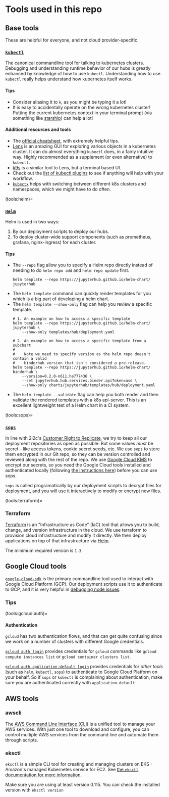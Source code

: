 # Tools used in this repo

## Base tools

These are helpful for everyone, and not cloud provider-specific.

### [`kubectl`](https://kubernetes.io/docs/tasks/tools/)

The canonical commandline tool for talking to kubernetes clusters.
Debugging and understanding runtime behavior of our hubs is greatly
enhanced by knowledge of how to use `kubectl`. Understanding how to
use `kubectl` really helps understand how kubernetes itself works.

#### Tips

- Consider aliasing it to `k`, as you might be typing it a lot!
- It is easy to accidentally operate on the wrong kubernetes cluster!
  Putting the current kubernetes context in your terminal prompt
  (via something like [starship](https://starship.rs/)) can help a
  lot!

#### Additional resources and tools

- The [official cheatsheet](https://kubernetes.io/docs/reference/kubectl/cheatsheet/),
  with extremely helpful tips.
- [Lens](https://k8slens.dev/) is an amazing GUI for exploring various objects
  in a kubernetes cluster. It can do almost everything `kubectl` does, in
  a fairly intuitive way. Highly recommended as a supplement (or even alternative)
  to `kubectl`.
- [k9s](https://k9scli.io/) is a similar tool to Lens, but a terminal based UI.
- Check out the [list of kubectl plugins](https://github.com/ishantanu/awesome-kubectl-plugins)
  to see if anything will help with your workflow.
- [`kubectx`](https://github.com/ahmetb/kubectx) helps with switching
  between different k8s clusters and namespaces, which we might have to do
  often.

(tools:helm)=
### [`Helm`](https://helm.sh/)

Helm is used in two ways:

1. By our deployment scripts to deploy our hubs.
2. To deploy cluster-wide support components (such as prometheus, grafana,
   nginx-ingress) for each cluster.

#### Tips

- The `--repo` flag allow you to specify a Helm repo directly instead of needing
  to do `helm repo add` and `helm repo update` first.
  ```shell
  helm template --repo https://jupyterhub.github.io/helm-chart/ jupyterhub
  ```
- The `helm template` command can quickly render templates for you which is a
  big part of developing a helm chart.
- The `helm template --show-only` flag can help you review a specific template.
  ```shell
  # 1. An example on how to access a specific template
  helm template --repo https://jupyterhub.github.io/helm-chart/ jupyterhub \
      --show-only templates/hub/deployment.yaml

  # 2. An example on how to access a specific template from a subchart
  #
  #    Note we need to specify version as the helm repo doesn't contain a valid
  #    binderhub version that isn't considered a pre-release.
  helm template --repo https://jupyterhub.github.io/helm-chart/ binderhub \
      --version=0.2.0-n611.he777436 \
      --set jupyterhub.hub.services.binder.apiToken=asd \
      --show-only charts/jupyterhub/templates/hub/deployment.yaml
  ```
- The `helm template --validate` flag can help you both render and then validate
  the rendered templates with a k8s api-server. This is an excellent lightweight
  test of a Helm chart in a CI system.

(tools:sops)=
### [`sops`](https://github.com/mozilla/sops/)

In line with 2i2c's [Customer Right to Replicate](https://2i2c.org/right-to-replicate/),
we try to keep all our deployment repositories as open as possible. But
some values *must* be secret - like access tokens, cookie secret seeds, etc.
We use `sops` to store them encrypted in our Git repo, so they can be version
controlled and reviewed along with the rest of the repo. We use
[Google Cloud KMS](https://github.com/mozilla/sops/#23encrypting-using-gcp-kms)
to encrypt our secrets, so you need the Google Cloud tools installed and
authenticated locally (following [the instructions here](https://github.com/mozilla/sops/#23encrypting-using-gcp-kms))
before you can use sops.

`sops` is called programatically by our deployment scripts to decrypt
files for deployment, and you will use it interactively to modify or encrypt
new files.

(tools:terraform)=
### Terraform


[Terraform](https://www.terraform.io/) is an "Infrastructure as Code" (IaC) tool that allows you to build, change, and version infrastructure in the cloud.
We use terraform to provision cloud infrastructure and modify it directly.
We then deploy applications on top of that infrastructure via [Helm](tools:helm).

The minimum required version is `1.3`.

## Google Cloud tools

[`google-cloud-sdk`](https://cloud.google.com/sdk/docs/install) is the primary
commandline tool used to interact with Google Cloud Platform (GCP). Our deployment
scripts use it to authenticate to GCP, and it is very helpful in [debugging node
issues](../howto/k8s/node-administration.md).

### Tips

(tools:gcloud:auth)=
#### Authentication

`gcloud` has two authentication flows, and that can get quite confusing since we
work on a number of clusters with different Google credentials.

[`gcloud auth login`](https://cloud.google.com/sdk/gcloud/reference/auth/login)
provides credentials for `gcloud` commands like `gcloud compute instances list`
or `gcloud container clusters list`.

[`gcloud auth application-default login`](https://cloud.google.com/sdk/gcloud/reference/auth/application-default/login)
provides credentials for *other tools* (such as `helm`, `kubectl`, `sops`) to
authenticate to Google Cloud Platform on your behalf. So if `sops` or
`kubectl` is complaining about authentication, make sure you are authenticated
correctly with `application-default`

## AWS tools

### awscli

The [AWS Command Line Interface (CLI)](https://docs.aws.amazon.com/cli/index.html) is a
unified tool to manage your AWS services.
With just one tool to download and configure, you can control multiple AWS services from the command line and automate them through scripts.

### eksctl

`eksctl` is a simple CLI tool for creating and managing clusters on EKS - Amazon's
managed Kubernetes service for EC2. See [the `eksctl` documentation for more information](https://docs.aws.amazon.com/eks/latest/userguide/getting-started-eksctl.html).

Make sure you are using at least version 0.115. You
can check the installed version with `eksctl version`
